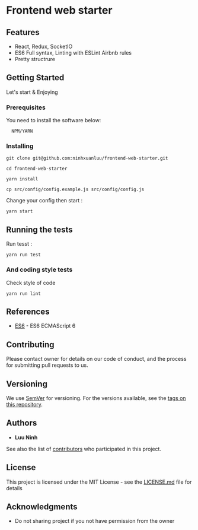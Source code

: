 #  Frontend web starter


## Features
 + React, Redux, SocketIO 
 + ES6 Full syntax, Linting with ESLint Airbnb rules
 + Pretty structrure

## Getting Started

Let's start & Enjoying

### Prerequisites

You need to install the software below:

```
  NPM/YARN
```

### Installing


```
git clone git@github.com:ninhxuanluu/frontend-web-starter.git
```
```
cd frontend-web-starter
```
```
yarn install
```
```
cp src/config/config.example.js src/config/config.js
```
Change your config then start :
```
yarn start
```

## Running the tests

Run tesst :
```
yarn run test
```


### And coding style tests

Check style of code

```
yarn run lint
```


## References

* [ES6](http://es6-features.org/) - ES6 ECMAScript 6

## Contributing

Please contact owner for details on our code of conduct, and the process for submitting pull requests to us.

## Versioning

We use [SemVer](http://semver.org/) for versioning. For the versions available, see the [tags on this repository](). 

## Authors

* **Luu Ninh**  

See also the list of [contributors](https://github.com/ninhxuanluu) who participated in this project.

## License

This project is licensed under the MIT License - see the [LICENSE.md](LICENSE.md) file for details

## Acknowledgments

* Do not sharing project if you not have permission from the owner
